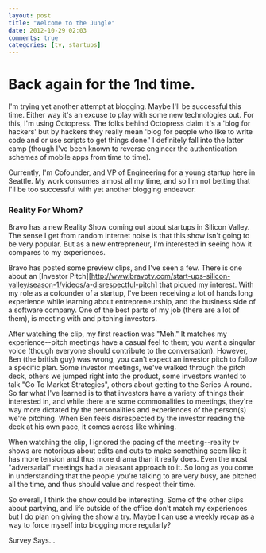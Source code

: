 ```yaml
---
layout: post
title: "Welcome to the Jungle"
date: 2012-10-29 02:03
comments: true
categories: [tv, startups] 
---
```


# Back again for the 1nd time.
I'm trying yet another attempt at blogging. Maybe I'll be successful this time. Either way it's an excuse to play with some new technologies out. For this, I'm using Octopress. The folks behind Octopress claim it's a 'blog for hackers' but by hackers they really mean 'blog for people who like to write code and or use scripts to get things done.' I definitely fall into the latter camp (though I've been known to reverse engineer the authentication schemes of mobile apps from time to time). 

Currently, I'm Cofounder, and VP of Engineering for a young startup here in Seattle. My work consumes almost all my time, and so I'm not betting that I'll be too successful with yet another blogging endeavor.

### Reality For Whom?

Bravo has a new Reality Show coming out about startups in Silicon Valley. The sense I get from random internet noise is that this show isn't going to be very popular. But as a new entrepreneur, I'm interested in seeing how it compares to my experiences. 

Bravo has posted some preview clips, and I've seen a few. There is one about an [Investor Pitch][http://www.bravotv.com/start-ups-silicon-valley/season-1/videos/a-disrespectful-pitch] that piqued my interest.  With my role as a cofounder of a startup, I've been receiving a lot of hands long experience while learning about entrepreneurship, and the business side of a software company. One of the best parts of my job (there are a lot of them), is meeting with and pitching investors.

After watching the clip, my first reaction was "Meh." It matches my experience--pitch meetings have a casual feel to them; you want a singular voice (though everyone should contribute to the conversation). However, Ben (the british guy) was wrong, you can't expect an investor pitch to follow a specific plan. Some investor meetings, we've walked through the pitch deck, others we jumped right into the product, some investors wanted to talk "Go To Market Strategies", others about getting to the Series-A round. So far what I've learned is to that investors have a variety of things their interested in, and while there are some commonalities to meetings, they're way more dictated by the personalities and experiences of the person(s) we're pitching. When Ben feels disrespected by the investor reading the deck at his own pace, it comes across like whining.

When watching the clip, I ignored the pacing of the meeting--reality tv shows are notorious about edits and cuts to make something seem like it has more tension and thus more drama than it really does. Even the most "adversarial" meetings had a pleasant approach to it. So long as you come in understanding that the people you're talking to are very busy, are pitched all the time, and thus should value and respect their time.

So overall, I think the show could be interesting. Some of the other clips about partying, and life outside of the office don't match my experiences but I do plan on giving the show a try. Maybe I can use a weekly recap as a way to force myself into blogging more regularly? 

Survey Says... 

